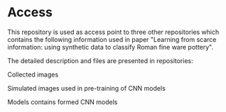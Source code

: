 # Access
This repository is used as access point to three other repositories which contains the following information used in paper "Learning from scarce information: using synthetic data to classify Roman fine ware pottery". 

The detailed description and files are presented in repositories:

Collected images

Simulated images used in pre-training of CNN models

Models contains formed CNN models
